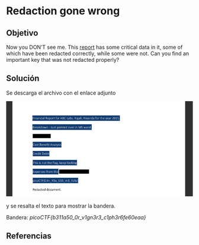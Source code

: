 # Redaction gone wrong

## Objetivo

Now you DON’T see me.
This [report](https://artifacts.picoctf.net/c/84/Financial_Report_for_ABC_Labs.pdf) has some critical data in it, some of which have been redacted correctly, while some were not. Can you find an important key that was not redacted properly?

## Solución

Se descarga el archivo con el enlace adjunto

![img1](img1.png)

y se resalta el texto para mostrar la bandera.

Bandera: *picoCTF{b311a50_0r_v1gn3r3_c1ph3r6fe60eaa}*

## Referencias
